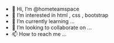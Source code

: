 - 👋 Hi, I’m @hometeamspace
- 👀 I’m interested in html , css , bootstrap
- 🌱 I’m currently learning ...
- 💞️ I’m looking to collaborate on ...
- 📫 How to reach me ...

<!---
hometeamspace/hometeamspace is a ✨ special ✨ repository because its `README.md` (this file) appears on your GitHub profile.
You can click the Preview link to take a look at your changes.
--->
